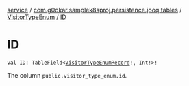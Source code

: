 [service](../../index.md) / [com.g0dkar.samplek8sproj.persistence.jooq.tables](../index.md) / [VisitorTypeEnum](index.md) / [ID](./-i-d.md)

# ID

`val ID: TableField<`[`VisitorTypeEnumRecord`](../../com.g0dkar.samplek8sproj.persistence.jooq.tables.records/-visitor-type-enum-record/index.md)`!, Int!>!`

The column `public.visitor_type_enum.id`.

